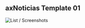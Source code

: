 ## axNoticias Template 01
![List / Screenshots](https://drive.google.com/file/d/1tKa7qi29p9gtynKOmSHob8jwUFl9lB71/view?usp=sharing)